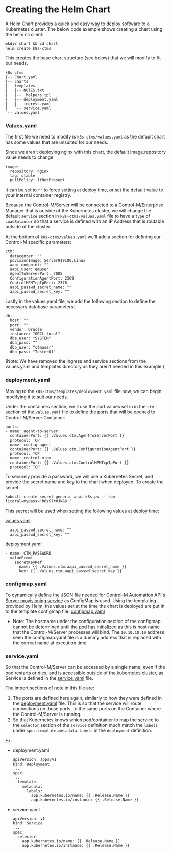 # Creating the Helm Chart

A Helm Chart provides a quick and easy way to deploy software to a Kubernetes cluster. The below code example shows creating a chart using the helm cli client:

```
mkdir chart && cd chart
helm create k8s-ctms
```

This creates the base chart structure (see below) that we will modify to fit our needs.

```
k8s-ctms
|-- Chart.yaml
|-- charts
|-- templates
|   |-- NOTES.txt
|   |-- _helpers.tpl
|   |-- deployment.yaml
|   |-- ingress.yaml
|   `-- service.yaml
`-- values.yaml
```

### Values.yaml

The first file we need to modify is ```k8s-ctms/values.yaml``` as the default chart has some values that are unsuited for our needs.

Since we aren't deploying nginx with this chart, the default image.repository value needs to change
```
image:
  repository: nginx
  tag: stable
  pullPolicy: IfNotPresent
```

It can be set to ```""``` to force setting at deploy time, or set the default value to your internal container registry.

Because the Control-M/Server will be connected to a Control-M/Enterprise Manager that is outside of the Kubernetes cluster, we will change the default `service` section in `k8s-ctms/values.yaml` file to have a `type` of `LoadBalancer` so that a service is defined with an IP Address that is routable outside of the cluster.

At the bottom of ```k8s-ctms/values.yaml``` we'll add a section for defining our Control-M specific parameters:

```
ctm:
  datacenter: ""
  povisionImage: Server919100.Linux
  aapi_endpoint: ""
  aapi_user: emuser
  AgentToServerPort: 7005
  ConfigurationAgentPort: 2369
  ControlMEMTcpIpPort: 2370
  aapi_passwd_secret_name: ""
  aapi_passwd_secret_key: ""
```

Lastly in the values.yaml file, we add the following section to define the necessary database parameters:
```
db:
  host: ""
  port: ""
  vendor: Oracle
  instance: "ORCL.local"
  dba_user: "SYSTEM"
  dba_pass: ""
  dbo_user: "ctmuser"
  dbo_pass: "Tester01"
```
(Note: We have removed the ingress and service sections from the values.yaml and templates directory as they aren't needed in this example.)

### deployment.yaml

Moving to the ```k8s-ctms/templates/deployment.yaml``` file now, we can begin modifying it to suit our needs.


Under the containers section, we'll use the port values set in in the `ctm` section of the `values.yaml` file to define the ports that will be opened to Control-M/Server Container:


```
ports:
- name: agent-to-server
  containerPort: {{ .Values.ctm.AgentToServerPort }}
  protocol: TCP
- name: config-agent
  containerPort: {{ .Values.ctm.ConfigurationAgentPort }}
  protocol: TCP
- name: control-m-em
  containerPort: {{ .Values.ctm.ControlMEMTcpIpPort }}
  protocol: TCP
```

To securely provide a password, we will use a Kubernetes Secret, and provide the secret name and key to the chart when deployed. To create the secret:

```
kubectl create secret generic aapi-k8s-pw --from-literal=mypass='b6sS7r#Jk&6+'
```

This secret will be used when setting the following values at deploy time:

[values.yaml](./chart/k8s-ctms/values.yaml):

```
  aapi_passwd_secret_name: ""
  aapi_passwd_secret_key: ""
```

[deployment.yaml](./chart/k8s-ctms/templates/deployment.yaml):

```
- name: CTM_PASSWORD
  valueFrom:
    secretKeyRef:
      name: {{ .Values.ctm.aapi_passwd_secret_name }}
      key: {{ .Values.ctm.aapi_passwd_secret_key }}
```

### configmap.yaml

To dynamically define the JSON file needed for Control-M Automation API's [Server provisioning service](https://docs.bmc.com/docs/display/workloadautomation/API+Services+-+Provision+service+configuration) as ConfigMap is used. Using the templating provided by Helm, the values set at the time the chart is deployed are put in to the template configmap file: [configmap.yaml](./chart/k8s-ctms/templates/configmap.yaml)
- Note: The hostname under the configuration section of the configmap cannot be determined until the pod has initialized as this is host name that the Control-M/Server processes will bind. The `10.10.10.10` address seen the configmap.yaml file is a dummy address that is replaced with the correct name at execution time.

### service.yaml

So that the Control-M/Server can be accessed by a single name, even if the pod restarts or dies, and is accessible outside of the kubernetes cluster, as Service is defined in the [service.yaml](./chart/k8s-ctms/templates/service.yaml) file.

The import sections of note in this file are:
1. The ports are defined here again, similarly to how they were defined in the [deployment.yaml](./chart/k8s-ctms/templates/deployment.yaml) file. This is so that the service will route connections on those ports, to the same ports on the Container where the Control-M/Server is running.
2. So that Kubernetes knows which pod/container to map the service to the `selector` section of the `service` definition much match the `labels` under `spec.template.metadata.labels` in the `deployment` definition.

Ex:
 - deployment.yaml
   ```
   apiVersion: apps/v1
   kind: Deployment
   ...
   spec:
   ...
     template:
       metadata:
         labels:
           app.kubernetes.io/name: {{ .Release.Name }}
           app.kubernetes.io/instance: {{ .Release.Name }}
   ```
 - service.yaml
   ```
   apiVersion: v1
   kind: Service
   ...
   spec:
     selector:
       app.kubernetes.io/name: {{ .Release.Name }}
       app.kubernetes.io/instance: {{ .Release.Name }}
   ```
